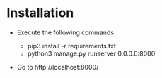 # Installation

- Execute the following commands
    - pip3 install -r requirements.txt
    - python3 manage.py runserver 0.0.0.0:8000

- Go to http://localhost:8000/